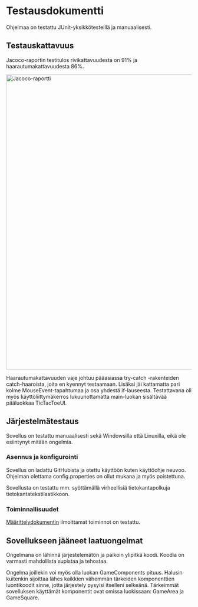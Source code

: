# Testausdokumentti

Ohjelmaa on testattu JUnit-yksikkötesteillä ja manuaalisesti.

## Testauskattavuus

Jacoco-raportin testitulos rivikattavuudesta on 91% ja haarautumakattavuudesta 86%.

<img src="https://user-images.githubusercontent.com/46410240/81375081-5f6e0380-9109-11ea-90d5-011e541934fc.png" alt="Jacoco-raportti" width="800" >

Haarautumakattavuuden vaje johtuu pääasiassa try-catch -rakenteiden catch-haaroista, joita en kyennyt testaamaan. Lisäksi jäi kattamatta pari kolme MouseEvent-tapahtumaa ja osa yhdestä if-lauseesta.
Testattavana oli myös käyttöliittymäkerros lukuunottamatta main-luokan sisältävää pääluokkaa TicTacToeUI.

## Järjestelmätestaus

Sovellus on testattu manuaalisesti sekä Windowsilla että Linuxilla, eikä ole esiintynyt mitään ongelmia.

### Asennus ja konfigurointi

Sovellus on ladattu GitHubista ja otettu käyttöön kuten käyttöohje neuvoo. Ohjelman olettama config.properties on ollut mukana ja myös poistettuna.

Sovellusta on testattu mm. syöttämällä virheellisiä tietokantapolkuja tietokantatekstilaatikkoon.

### Toiminnallisuudet

[Määrittelydokumentin](https://github.com/gitjms/ot-harjoitustyo/blob/master/dokumentointi/Vaatimusmaarittely.md) ilmoittamat toiminnot on testattu.

## Sovellukseen jääneet laatuongelmat

Ongelmana on lähinnä järjestelemätön ja paikoin ylipitkä koodi. Koodia on varmasti mahdollista supistaa ja tehostaa.

Ongelma joillekin voi myös olla luokan GameComponents pituus. Halusin kuitenkin sijoittaa lähes kaikkien vähemmän tärkeiden komponenttien luontikoodit sinne, jotta järjestely pysyisi itselleni selkeänä.
Tärkeimmät sovelluksen käyttämät komponentit ovat omissa luokissaan: GameArea ja GameSquare.
